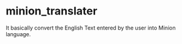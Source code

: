 # minion_translater
It basically convert the English Text entered by the user into Minion language.
